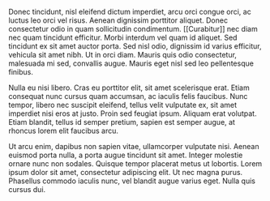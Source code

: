 Donec tincidunt, nisl eleifend dictum imperdiet, arcu orci congue orci, ac luctus leo orci vel risus. Aenean dignissim porttitor aliquet. Donec consectetur odio in quam sollicitudin condimentum. [[Curabitur]] nec diam nec quam tincidunt efficitur. Morbi interdum vel quam id aliquet. Sed tincidunt ex sit amet auctor porta. Sed nisl odio, dignissim id varius efficitur, vehicula sit amet nibh. Ut in orci diam. Mauris quis odio consectetur, malesuada mi sed, convallis augue. Mauris eget nisl sed leo pellentesque finibus.

Nulla eu nisi libero. Cras eu porttitor elit, sit amet scelerisque erat. Etiam consequat nunc cursus quam accumsan, ac iaculis felis faucibus. Nunc tempor, libero nec suscipit eleifend, tellus velit vulputate ex, sit amet imperdiet nisi eros at justo. Proin sed feugiat ipsum. Aliquam erat volutpat. Etiam blandit, tellus id semper pretium, sapien est semper augue, at rhoncus lorem elit faucibus arcu.

Ut arcu enim, dapibus non sapien vitae, ullamcorper vulputate nisi. Aenean euismod porta nulla, a porta augue tincidunt sit amet. Integer molestie ornare nunc non sodales. Quisque tempor placerat metus ut lobortis. Lorem ipsum dolor sit amet, consectetur adipiscing elit. Ut nec magna purus. Phasellus commodo iaculis nunc, vel blandit augue varius eget. Nulla quis cursus dui.